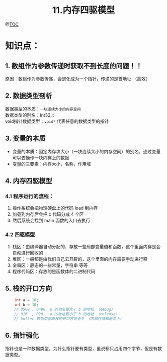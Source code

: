 # <center>11.内存四驱模型<center>
@[TOC](C进阶)



# 知识点：


## 1. 数组作为参数传递时获取不到长度的问题！！

原因：数组作为参数传递，会退化成为一个指针，传递的是首地址 （高效）

## 2. 数据类型剖析

数据类型的本质：`一块连续大小的内存空间 `  
数据类型的别名：int32_t     
void指针数据类型：`void*` 代表任意的数据类型的指针  


## 3. 变量的本质

- 变量的本质：固定内存块大小（一块连续大小的内存空间）的别名，通过变量可以去操作一块内存上的数据
- 变量的三要素：内存大小，名称，作用域

## 4. 内存四驱模型

### 4.1 程序运行的流程：

1. 操作系统会把物理硬盘上的代码 load 到内存
2. 加载到内存后会把 c 代码分成 4 个区
3. 然后系统会找到 main 函数的入口去执行

### 4.2  四驱模型

1. 栈区：由编译器自动分配的，存放一些局部变量值和函数，这个里面内存是会自动进行回收的
2. 堆区：一般都是由我们自己去开辟的，这个里面的内存需要手动进行释
3. 全局区：静态的一些常量，字符串 等等
4. 程序代码区：存放的是函数体的二进制代码

## 5. 栈的开口方向

```c
    int a = 10;
    int b = 10;
    // 0508 , 0496  a 的地址要大于 b 的地址 （debug）
    // 016  , 020   a 的地址要小于 b 的地址 （release）
    // buffer 数据类型跟栈的开口方向无关 （内部存储都是向上）
```

## 6. 指针强化

指针也是一种数据类型，为什么指针要有类型，虽说都只占用四个字节，但是有数据类型。











